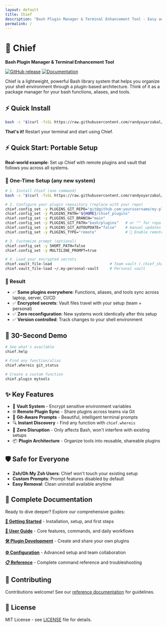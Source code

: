 ```yaml
---
layout: default
title: Chief
description: "Bash Plugin Manager & Terminal Enhancement Tool - Easy adoption, powerful features"
permalink: /
---
```


# 🚀 Chief

**Bash Plugin Manager & Terminal Enhancement Tool**

[![GitHub release](https://img.shields.io/badge/Download-Release%20v3.0.4-lightgrey.svg?style=social)](https://github.com/randyoyarzabal/chief/releases/latest) [![Documentation](https://img.shields.io/badge/📖-Documentation-blue)](https://chief.reonetlabs.us)

Chief is a lightweight, powerful Bash library system that helps you organize your shell environment through a plugin-based architecture. Think of it as a package manager for your bash functions, aliases, and tools.

## ⚡ Quick Install

```bash
bash -c "$(curl -fsSL https://raw.githubusercontent.com/randyoyarzabal/chief/refs/heads/main/tools/install.sh)"
```

**That's it!** Restart your terminal and start using Chief.

## ⚡ Quick Start: Portable Setup

**Real-world example**: Set up Chief with remote plugins and vault that follows you across all systems.

### 🚀 One-Time Setup (any new system)

```bash
# 1. Install Chief (one command)
bash -c "$(curl -fsSL https://raw.githubusercontent.com/randyoyarzabal/chief/refs/heads/main/tools/install.sh)"

# 2. Configure your plugin repository (replace with your repo)
chief.config_set -y PLUGINS_GIT_REPO="git@github.com:yourusername/my-plugins.git"
chief.config_set -y PLUGINS_PATH="${HOME}/chief_plugins"
chief.config_set -y PLUGINS_GIT_BRANCH="main"
chief.config_set -y PLUGINS_GIT_PATH="bash/plugins"   # or "" for repo root
chief.config_set -y PLUGINS_GIT_AUTOUPDATE="false"    # manual updates
chief.config_set -y PLUGINS_TYPE="remote"             # 🔑 Enable remote sync

# 3. Customize prompt (optional)
chief.config_set -y SHORT_PATH=false
chief.config_set -y MULTILINE_PROMPT=true

# 4. Load your encrypted secrets
chief.vault_file-load                          # Team vault (.chief_shared-vault - if exists, automatically loaded)
chief.vault_file-load ~/.my-personal-vault     # Personal vault
```

### 🎯 Result
- ✅ **Same plugins everywhere**: Functions, aliases, and tools sync across laptop, server, CI/CD
- ✅ **Encrypted secrets**: Vault files travel with your setup (team + personal)
- ✅ **Zero reconfiguration**: New systems work identically after this setup
- ✅ **Version controlled**: Track changes to your shell environment

## 🚀 30-Second Demo

```bash
# See what's available
chief.help

# Find any function/alias
chief.whereis git_status

# Create a custom function
chief.plugin mytools
```

## ✨ Key Features

- 🔐 **Vault System** - Encrypt sensitive environment variables
- 🌐 **Remote Plugin Sync** - Share plugins across teams via Git 
- 🎨 **Git-Aware Prompts** - Beautiful, intelligent terminal prompts
- 🔍 **Instant Discovery** - Find any function with `chief.whereis`
- 🚀 **Zero Disruption** - Only affects Bash, won't interfere with existing setups
- 📦 **Plugin Architecture** - Organize tools into reusable, shareable plugins

## 🛡️ Safe for Everyone

- **Zsh/Oh My Zsh Users**: Chief won't touch your existing setup
- **Custom Prompts**: Prompt features disabled by default
- **Easy Removal**: Clean uninstall available anytime

## 📖 Complete Documentation

Ready to dive deeper? Explore our comprehensive guides:

**[🔧 Getting Started](getting-started.html)** - Installation, setup, and first steps

**[📖 User Guide](user-guide.html)** - Core features, commands, and daily workflows  

**[🛠️ Plugin Development](plugin-development.html)** - Create and share your own plugins

**[⚙️ Configuration](configuration.html)** - Advanced setup and team collaboration

**[📋 Reference](reference.html)** - Complete command reference and troubleshooting

## 🤝 Contributing

Contributions welcome! See our [reference documentation](reference.html#contributing) for guidelines.

## 📄 License

MIT License - see [LICENSE](https://github.com/randyoyarzabal/chief/blob/main/LICENSE) file for details.